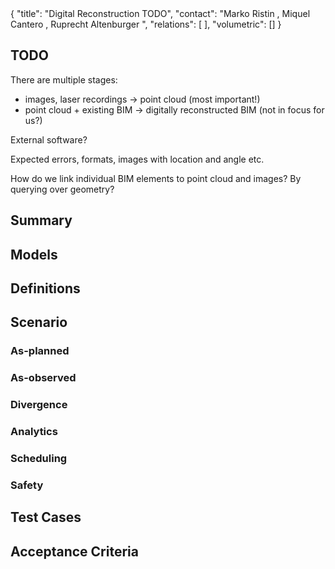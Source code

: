 <rasaeco-meta>
{
    "title": "Digital Reconstruction TODO",
    "contact": "Marko Ristin <rist@zhaw.ch>, Miquel Cantero <mcantero@robotnik.es>, Ruprecht Altenburger <altb@zhaw.ch>",
    "relations": [
    ],
    "volumetric": []
}
</rasaeco-meta>

## TODO

There are multiple stages:
* images, laser recordings -> point cloud (most important!)
* point cloud + existing BIM -> digitally reconstructed BIM (not in focus for us?)

External software?

Expected errors, formats, images with location and angle etc.

How do we link individual BIM elements to point cloud and images? 
By querying over geometry?

## Summary

## Models

## Definitions

## Scenario

### As-planned


### As-observed


### Divergence


### Analytics


### Scheduling


### Safety


## Test Cases


## Acceptance Criteria

